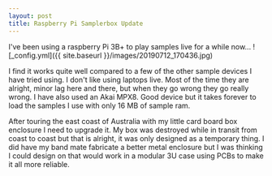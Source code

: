 ```yaml
---
layout: post
title: Raspberry Pi Samplerbox Update
---
```

I've been using a raspberry Pi 3B+ to play samples live for a while now...
![_config.yml]({{ site.baseurl }}/images/20190712_170436.jpg)

I find it works quite well compared to a few of the other sample devices I have tried using. I don't like using laptops live. Most of the time they are alright, minor lag here and there, but when they go wrong they go really wrong. I have also used an Akai MPX8. Good device but it takes forever to load the samples I use with only 16 MB of sample ram.

After touring the east coast of Australia with my little card board box enclosure I need to upgrade it. My box was destroyed while in transit from coast to coast but that is alright, it was only designed as a temporary thing. I did have my band mate fabricate a better metal enclosure but I was thinking I could design on that would work in a modular 3U case using PCBs to make it all more reliable.
